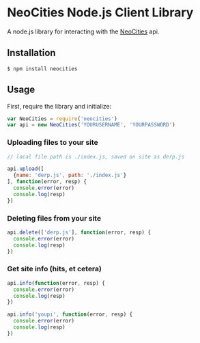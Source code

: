 # NeoCities Node.js Client Library
A node.js library for interacting with the [NeoCities](https://neocities.org/api) api.

## Installation

```
$ npm install neocities
```

## Usage

First, require the library and initialize:

``` javascript
var NeoCities = require('neocities')
var api = new NeoCities('YOURUSERNAME', 'YOURPASSWORD')
```

### Uploading files to your site

``` javascript
// local file path is ./index.js, saved on site as derp.js

api.upload([
  {name: 'derp.js', path: './index.js'}
], function(error, resp) {
  console.error(error)
  console.log(resp)
})
```

### Deleting files from your site

``` javascript
api.delete(['derp.js'], function(error, resp) {
  console.error(error)
  console.log(resp)
})
```

### Get site info (hits, et cetera)

``` javascript
api.info(function(error, resp) {
  console.error(error)
  console.log(resp)
})
```

``` javascript
api.info('youpi', function(error, resp) {
  console.error(error)
  console.log(resp)
})
```

